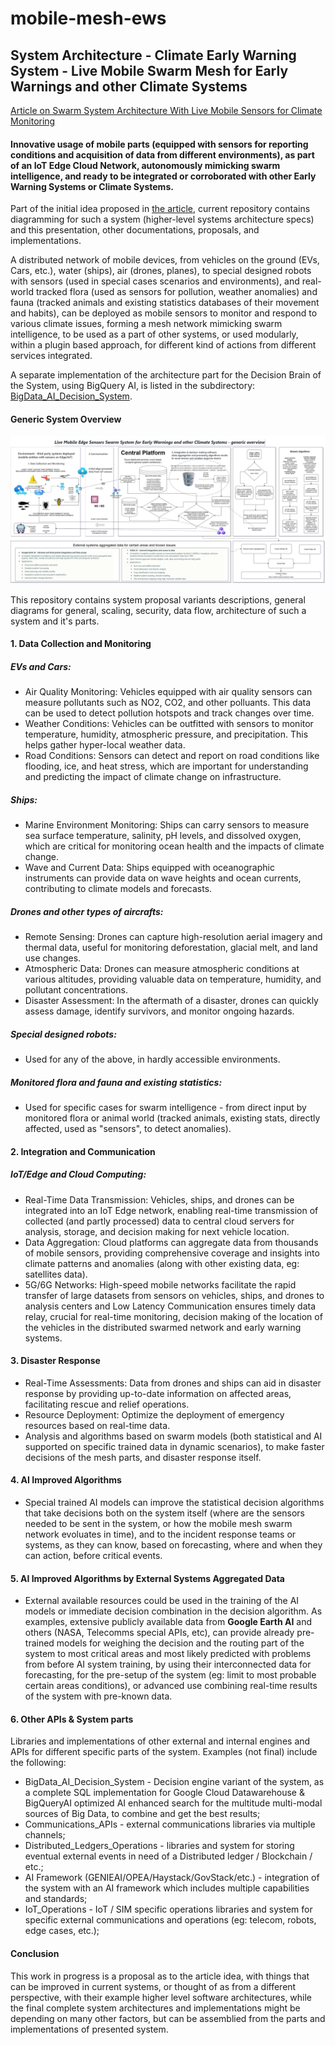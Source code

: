 # mobile-mesh-ews
## System Architecture - Climate Early Warning System - Live Mobile Swarm Mesh for Early Warnings and other Climate Systems

[Article on Swarm System Architecture With Live Mobile Sensors for Climate Monitoring](https://medium.com/@andrei-besleaga/innovative-swarm-system-architecture-with-live-mobile-edge-sensors-for-climate-monitoring-and-eb0124e7b451)

#### Innovative usage of mobile parts (equipped with sensors for reporting conditions and acquisition of data from different environments), as part of an IoT Edge Cloud Network, autonomously mimicking swarm intelligence, and ready to be integrated or corroborated with other Early Warning Systems or Climate Systems.

Part of the initial idea proposed in [the article](https://medium.com/@andrei-besleaga/innovative-usage-of-emerging-it-technologies-in-multi-hazard-early-warning-systems-7bcfe3d170b9), current repository contains diagramming for such a system (higher-level systems architecture specs) and this presentation, other documentations, proposals, and implementations.
<br>

A distributed network of mobile devices, from vehicles on the ground (EVs, Cars, etc.), water (ships), air (drones, planes), to special designed robots with sensors (used in special cases scenarios and environments), and real-world tracked flora (used as sensors for pollution, weather anomalies) and fauna (tracked animals and existing statistics databases of their movement and habits), can be deployed as mobile sensors to monitor and respond to various climate issues, forming a mesh network mimicking swarm intelligence, to be used as a part of other systems, or used modularly, within a plugin based approach, for different kind of actions from different services integrated.


A separate implementation of the architecture part for the Decision Brain of the System, using BigQuery AI, is listed in the subdirectory: [BigData_AI_Decision_System](https://github.com/andreibesleaga/mobile-mesh-ews/tree/main/BigData_AI_Decision_System).


#### Generic System Overview

![SwarmSystem](https://github.com/andreibesleaga/mobile-mesh-ews/blob/main/SwarmSystem.png)

This repository contains system proposal variants descriptions, general diagrams for general, scaling, security, data flow, architecture of such a system and it's parts.

#### 1. Data Collection and Monitoring

##### EVs and Cars:
- Air Quality Monitoring: Vehicles equipped with air quality sensors can measure pollutants such as NO2, CO2, and other polluants. This data can be used to detect pollution hotspots and track changes over time.
- Weather Conditions: Vehicles can be outfitted with sensors to monitor temperature, humidity, atmospheric pressure, and precipitation. This helps gather hyper-local weather data.
- Road Conditions: Sensors can detect and report on road conditions like flooding, ice, and heat stress, which are important for understanding and predicting the impact of climate change on infrastructure.

##### Ships:
- Marine Environment Monitoring: Ships can carry sensors to measure sea surface temperature, salinity, pH levels, and dissolved oxygen, which are critical for monitoring ocean health and the impacts of climate change.
- Wave and Current Data: Ships equipped with oceanographic instruments can provide data on wave heights and ocean currents, contributing to climate models and forecasts.

##### Drones and other types of aircrafts:
- Remote Sensing: Drones can capture high-resolution aerial imagery and thermal data, useful for monitoring deforestation, glacial melt, and land use changes.
- Atmospheric Data: Drones can measure atmospheric conditions at various altitudes, providing valuable data on temperature, humidity, and pollutant concentrations.
- Disaster Assessment: In the aftermath of a disaster, drones can quickly assess damage, identify survivors, and monitor ongoing hazards.

##### Special designed robots:
- Used for any of the above, in hardly accessible environments.

##### Monitored flora and fauna and existing statistics:
- Used for specific cases for swarm intelligence - from direct input by monitored flora or animal world (tracked animals, existing stats, directly affected, used as "sensors", to detect anomalies).


#### 2. Integration and Communication

##### IoT/Edge and Cloud Computing:

- Real-Time Data Transmission: Vehicles, ships, and drones can be integrated into an IoT Edge network, enabling real-time transmission of collected (and partly processed) data to central cloud servers for analysis, storage, and decision making for next vehicle location.
- Data Aggregation: Cloud platforms can aggregate data from thousands of mobile sensors, providing comprehensive coverage and insights into climate patterns and anomalies (along with other existing data, eg: satellites data).
- 5G/6G Networks: High-speed mobile networks facilitate the rapid transfer of large datasets from sensors on vehicles, ships, and drones to analysis centers and Low Latency Communication ensures timely data relay, crucial for real-time monitoring, decision making of the location of the vehicles in the distributed swarmed network and early warning systems.

#### 3. Disaster Response

- Real-Time Assessments: Data from drones and ships can aid in disaster response by providing up-to-date information on affected areas, facilitating rescue and relief operations.
- Resource Deployment: Optimize the deployment of emergency resources based on real-time data.
- Analysis and algorithms based on swarm models (both statistical and AI supported on specific trained data in dynamic scenarios), to make faster decisions of the mesh parts, and disaster response itself.

#### 4. AI Improved Algorithms

- Special trained AI models can improve the statistical decision algorithms that take decisions both on the system itself (where are the sensors needed to be sent in the system, or how the mobile mesh swarm network evoluates in time), and to the incident response teams or systems, as they can know, based on forecasting, where and when they can action, before critical events.

#### 5. AI Improved Algorithms by External Systems Aggregated Data

- External available resources could be used in the training of the AI models or immediate decision combination in the decision algorithm.
As examples, extensive publicly available data from **Google Earth AI** and others (NASA, Telecomms special APIs, etc), can provide already pre-trained models for weighing the decision and the routing part of the system to most critical areas and most likely predicted with problems from before AI system training, by using their interconnected data for forecasting, for the pre-setup of the system (eg: limit to most probable certain areas conditions), or advanced use combining real-time results of the system with pre-known data.

#### 6. Other APIs & System parts

Libraries and implementations of other external and internal engines and APIs for different specific parts of the system. Examples (not final) include the following:
- BigData_AI_Decision_System - Decision engine variant of the system, as a complete SQL implementation for Google Cloud Datawarehouse & BigQueryAI optimized AI enhanced search for the multitude multi-modal sources of Big Data, to combine and get the best results;
- Communications_APIs - external communications libraries via multiple channels;
- Distributed_Ledgers_Operations - libraries and system for storing eventual external events in need of a Distributed ledger / Blockchain / etc.;
- AI Framework (GENIEAI/OPEA/Haystack/GovStack/etc.) - integration of the system with an AI framework which includes multiple capabilities and standards;
- IoT_Operations - IoT / SIM specific operations libraries and system for specific external communications and operations (eg: telecom, robots, edge cases, etc.);


#### Conclusion
This work in progress is a proposal as to the article idea, with things that can be improved in current systems, or thought of as from a different perspective, with their example higher level software architectures, while the final complete system architectures and implementations might be depending on many other factors, but can be assemblied from the parts and implementations of presented system.

